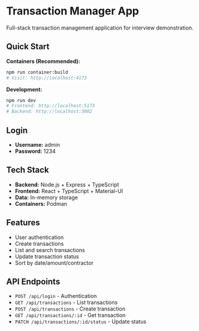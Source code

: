 # Transaction Manager App

Full-stack transaction management application for interview demonstration.

## Quick Start

**Containers (Recommended):**
```bash
npm run container:build
# Visit: http://localhost:4173
```

**Development:**
```bash
npm run dev
# Frontend: http://localhost:5173
# Backend: http://localhost:3002
```

## Login
- **Username:** admin
- **Password:** 1234

## Tech Stack
- **Backend:** Node.js + Express + TypeScript
- **Frontend:** React + TypeScript + Material-UI  
- **Data:** In-memory storage
- **Containers:** Podman

## Features
- User authentication
- Create transactions
- List and search transactions
- Update transaction status
- Sort by date/amount/contractor

## API Endpoints
- `POST /api/login` - Authentication
- `GET /api/transactions` - List transactions
- `POST /api/transactions` - Create transaction
- `GET /api/transactions/:id` - Get transaction
- `PATCH /api/transactions/:id/status` - Update status